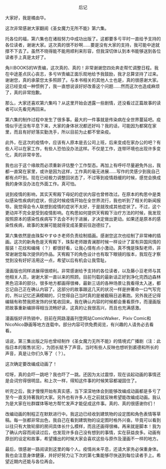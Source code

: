 <p align="center">后记</p>

大家好，我是橘由华。

这次非常感谢大家翻阅《圣女魔力无所不能》第六集。

托各位的福，第六集也在诸般努力中成功出版了。这都要多亏平时一直给予支持的各位读者，谢谢大家。这次真的很不妙啊……要是没有大家的支持，我可能中途就撑不下去了。虽然不晓得能不能用顺利来形容，但我深切体认到本书能够送到各位读者手上真是太好了。

角川BOOKS的W责编，这次真的、真的！非常谢谢您四处奔走帮忙调整日程。我在中途差点灰心丧志，多亏W责编正面乐观地给予我鼓励，我才总算坚持了过来。谢谢您，真的承蒙您太多照顾了。与本书相关的其他人士也是，真的很感谢大家。这已经变成一种惯例了，我一直想说该好好改善这个问题……然而这次也造成麻烦了，真的非常抱歉。

那么，大家还喜欢第六集吗？从这里开始会透露一些剧情，还没看过正篇故事的读者可以先看完再回来。

第六集的制作过程中发生了很多事。最大的一件事就是传染病在全世界蔓延吧。疫情似乎还没有平息下来，大家的身体状况都还好吗？我的话，可能因为都窝在家里，而且有好好落实勤洗手，所以目前为止都不曾染疫。

此外，在这次的疫情中，应该有人原本是去公司上班，后来变成在家办公的吧？有些人可以在家工作，有些人恐怕没办法这样。不仅是工作，连带环境也出现许多变化，真的非常辛苦。

我也出于这个缘故而必须重新评估整个工作型态。再加上有呼吁尽量避免外出，我都一直窝在家里，或许是因为这样，工作真的毫无进展……写作的灵感少到我自己都有点吓到。现在已经极力调整回状态了，不过等到疫情趋缓的时候，感觉会换成我的身体没办法在外面工作。真可怕。

说到疫情的影响，其实天宥殿下母妃的症状内容也曾修改过。在原本的构思中是类似感染性疾病的症状，但这时候疫情开始在全世界流行，我也听到了相关的新闻报导。我觉得会令人联想到疫情的症状不太好，于是就改成其他症状了。不过，这个更动并不完全是受到疫情影响。在构思如何提供天宥殿下治疗方法的时候，我发现按照原本的感染性疾病写下去会不利于进展，才决定做出更动。如果还是原本的感染性疾病，故事的发展可能就得变成圣要前往迦德拉了。

第六集依然是由珠梨やすゆき老师负责绘制插画。感谢您这次也绘制了非常棒的插画。这次的新角色是天宥殿下，珠梨老师跟青澜那时候一样设计了富有异国风情的服装！花纹和编绳（？）都很好看，让我心情有点小激动。真不愧是珠梨老师，非常谢谢您每次提供的作品。天宥殿下的角色设计也有取下眼镜的版本，我现在才察觉到没有好好活用这一点，希望以后有机会让我雪耻。

漫画版也同样进展得很顺利。非常感谢给予支持的各位读者，以及藤小豆老师与其他相关人员，谢谢大家一直以来的照顾。目前刊载的最新话正好到净化完西边森林黑色沼泽的部分。很多地方都画得很棒，最新三话的各种场景让我看得太入迷，都忘记自己正在确认内容了。这部分的故事跟这几天的状况一样是拚著命一口气写完的，所以记忆还满模糊的，只觉得自己当时真的是被截稿日追著跑。另外我还记得编辑有称赞我把发饰的伏笔收回来。我在确认内容的时候都会重看原作，而漫画版把故事重新编排得相当流畅好读，这真的让我很高兴，而且也充满感激。

漫画版好评热销中，目前在网路漫画刊登网站ComicWalker、Pixiv Comic和NicoNico静画等地方连载中。部分内容可供免费阅览，有兴趣的人请务必去看看。

话说，第三集出版之际也曾经制作《圣女魔力无所不能》的情境式广播剧（注：此指日本的贩售状况），为团长赋予了声音。当时有些人反映也想听到裘德和所长的声音，真是让你们久等了（？）。

这次确定要改编成动画了！

哎呀，真的会吓一跳吧？我也吓了一跳。还因为太过震惊，现在谈起动画的事情还是会词穷得很明显。和上次一样，得知这件事的时候笑容都凝固住了。

听完之后，我才慢慢开始有真实感，当下深深地体会到能够改编成动画都是多亏了至今一直支持著我的大家。另外也有许多人在之前就反映希望能改编成动画。我认为是大家在社群媒体等地方帮忙发声才能促成这件事。真的、真的很感谢你们！

改编动画的制程正在默默进行中。我这边已经收到建筑物的设定图和角色表情等草稿。每一张都非常出色，我自己在看到建筑物的设定图时格外兴奋。毕竟可以看到以往只有大致轮廓的房间具体长什么模样，而且还画得很棒。再来就是脚本！我为了确认内容而阅读过后，也发现许多自己没有想到的事情，实在获益良多。动画有原创的设定和故事，希望播出的时候大家会喜欢这些与原作及漫画不一样的地方。

最后，很感谢一路阅读到这里的每个人。疫情尚未平息，还请大家务必保重身体。我也会注意身体健康，并好好努力让下次的第七集能够尽快送到每位读者手上。希望近期内还能与各位再会。

